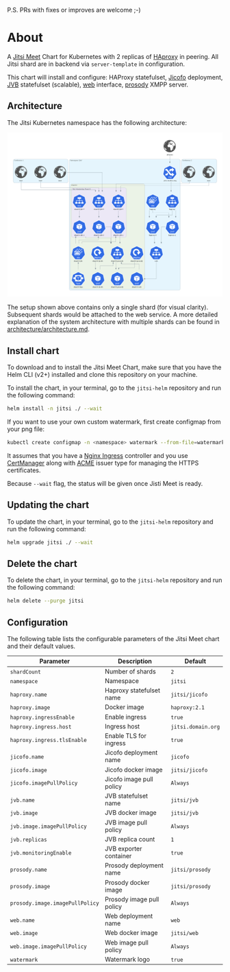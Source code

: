 P.S. PRs with fixes or improves are welcome ;-)

# About
A [Jitsi Meet](https://jitsi.org/jitsi-meet/) Chart for Kubernetes with 2 replicas of  [HAproxy](https://github.com/haproxytech/haproxy-docker-debian/tree/master/2.1) in peering. All Jitsi shard are in backend via `server-template` in configuration.

This chart will install and configure: HAProxy statefulset, [Jicofo](https://github.com/jitsi/jicofo) deployment, [JVB](https://github.com/jitsi/jitsi-videobridge) statefulset (scalable), [web](https://hub.docker.com/r/jitsi/web/) interface, [prosody](https://hub.docker.com/r/jitsi/prosody/) XMPP server.

## Architecture

The Jitsi Kubernetes namespace has the following architecture:

![Architecture Jitsi Meet](architecture/jitsi_meet_one_shard.png)

The setup shown above contains only a single shard (for visual clarity). Subsequent shards would be attached to the web
service. A more detailed explanation of the system architecture with multiple shards can be found in [architecture/architecture.md](architecture/architecture.md).

## Install chart
To download and to install the Jitsi Meet Chart, make sure that you have the Helm CLI (v2+) installed and clone this repository on your machine.


To install the chart, in your terminal, go to the `jitsi-helm` repository and run the following command:

```bash
helm install -n jitsi ./ --wait
```

If you want to use your own custom watermark, first create configmap from your png file:

```bash
kubectl create configmap -n <namespace> watermark --from-file=watermark.png
```


It assumes that you have a [Nginx Ingress](https://docs.nginx.com/nginx-ingress-controller/overview/) controller and you use [CertManager](https://cert-manager.io/docs/installation/kubernetes/) along with [ACME](https://cert-manager.io/docs/configuration/acme/) issuer type for managing the HTTPS certificates.

Because `--wait` flag, the status will be given once Jisti Meet is ready.

## Updating the chart
To update the chart, in your terminal, go to the `jitsi-helm` repository and run the following command:

```bash
helm upgrade jitsi ./ --wait
```

## Delete the chart
To delete the chart, in your terminal, go to the `jitsi-helm` repository and run the following command:

```bash
helm delete --purge jitsi
```


## Configuration

The following table lists the configurable parameters of the Jitsi Meet chart and their default values.

| Parameter                                               | Description                            | Default         |
|---------------------------------------------------------|----------------------------------------|-----------------|
| `shardCount`                                            | Number of shards                       | `2`             |
| `namespace`                                             | Namespace                              | `jitsi`         |
| `haproxy.name`                                          | Haproxy statefulset name               | `jitsi/jicofo`  |
| `haproxy.image`                                         | Docker image                           | `haproxy:2.1`   |
| `haproxy.ingressEnable`                                 | Enable ingress                         | `true`          |
| `haproxy.ingress.host`                                  | Ingress host                           | `jitsi.domain.org`|
| `haproxy.ingress.tlsEnable`                             | Enable TLS for ingress                 | `true`          |
| `jicofo.name`                                           | Jicofo deployment name                 | `jicofo`        |
| `jicofo.image`                                          | Jicofo docker image                    | `jitsi/jicofo`  |
| `jicofo.imagePullPolicy`                                | Jicofo image pull policy               | `Always`        |
| `jvb.name`                                              | JVB statefulset name                   | `jitsi/jvb`     |
| `jvb.image`                                             | JVB docker image                       | `jitsi/jvb`     |
| `jvb.image.imagePullPolicy`                             | JVB image pull policy                  | `Always`        |
| `jvb.replicas`                                          | JVB replica count                      | `1`             |
| `jvb.monitoringEnable`                                  | JVB exporter container                 | `true`          |
| `prosody.name`                                          | Prosody deployment name                | `jitsi/prosody` |
| `prosody.image`                                         | Prosody docker image                   | `jitsi/prosody` |
| `prosody.image.imagePullPolicy`                         | Prosody image pull policy              | `Always`        |
| `web.name`                                              | Web deployment name                    | `web`           |
| `web.image`                                             | Web docker image                       | `jitsi/web`     |
| `web.image.imagePullPolicy`                             | Web image pull policy                  | `Always`        |
| `watermark`                                        | Watermark logo                        | `true`          |
